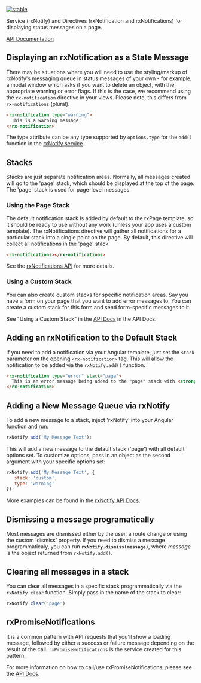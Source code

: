 [![stable](http://badges.github.io/stability-badges/dist/stable.svg)](http://github.com/badges/stability-badges)

Service (rxNotify) and Directives (rxNotification and rxNotifications) for displaying status messages on a page.

[API Documentation](ngdocs/index.html#/api/rxNotify.service:rxNotify)


## Displaying an rxNotification as a State Message

There may be situations where you will need to use the styling/markup of
rxNotify's messaging queue in status messages of your own - for example,
a modal window which asks if you want to delete an object, with the
appropriate warning or error flags. If this is the case, we recommend
using the `rx-notification` directive in your views.  Please note, this
differs from `rx-notifications` (plural).

```html
<rx-notification type="warning">
  This is a warning message!
</rx-notification>
```

The type attribute can be any type supported by `options.type` for the `add()`
function in the [rxNotify service](ngdocs/index.html#/api/rxNotify.service:rxNotify).


## Stacks

Stacks are just separate notification areas. Normally, all messages created will
go to the 'page' stack, which should be displayed at the top of the page. The
'page' stack is used for page-level messages.


### Using the Page Stack

The default notification stack is added by default to the rxPage template, so it
should be ready to use without any work (unless your app uses a custom template).
The rxNotifications directive will gather all notifications for a particular
stack into a single point on the page.  By default, this directive will collect
all notifications in the 'page' stack.

```html
<rx-notifications></rx-notifications>
```
See the [rxNotifications API](ngdocs/index.html#/api/rxNotify.directive:rxNotifications)
for more details.


### Using a Custom Stack

You can also create custom stacks for specific notification areas. Say you have
a form on your page that you want to add error messages to. You can create a
custom stack for this form and send form-specific messages to it.

See "Using a Custom Stack" in the [API Docs](ngdocs/index.html#/api/rxNotify.service:rxNotify)
in the API Docs.


## Adding an rxNotification to the Default Stack
If you need to add a notification via your Angular template, just set
the `stack` parameter on the opening `<rx-notification>` tag.  This
will allow the notification to be added via the `rxNotify.add()` function.

```html
<rx-notification type="error" stack="page">
  This is an error message being added to the "page" stack with <strong>Custom</strong> html.
</rx-notification>
```

## Adding a New Message Queue via rxNotify
To add a new message to a stack, inject 'rxNotify' into your Angular function and run:

```javascript
rxNotify.add('My Message Text');
```

This will add a new message to the default stack ('page') with all default
options set.  To customize options, pass in an object as the second argument
with your specific options set:

```javascript
rxNotify.add('My Message Text', {
   stack: 'custom',
   type: 'warning'
});
```

More examples can be found in the [rxNotify API Docs](ngdocs/index.html#/api/rxNotify.service:rxNotify).


## Dismissing a message programatically

Most messages are dismissed either by the user, a route change or using the
custom 'dismiss' property.  If you need to dismiss a message programmaticaly,
you can run **`rxNotify.dismiss(message)`**, where *message* is the object
returned from `rxNotify.add()`.


## Clearing all messages in a stack

You can clear all messages in a specific stack programmatically via the
`rxNotify.clear` function. Simply pass in the name of the stack to clear:

```javascript
rxNotify.clear('page')
```


## rxPromiseNotifications
It is a common pattern with API requests that you'll show a loading message,
followed by either a success or failure message depending on the result of
the call. `rxPromiseNotifications` is the service created for this pattern.

For more information on how to call/use rxPromiseNotifications, please see
the [API Docs](ngdocs/index.html#/api/rxNotify.service:rxPromiseNotifications).

